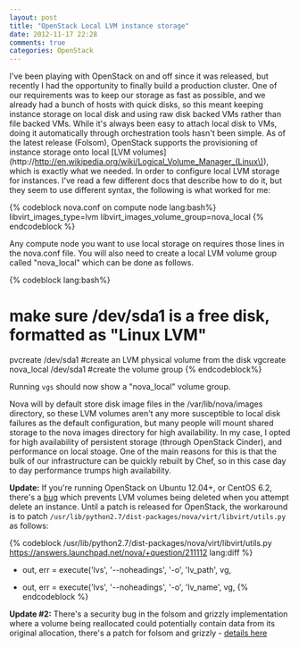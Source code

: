 ```yaml
---
layout: post
title: "OpenStack Local LVM instance storage"
date: 2012-11-17 22:28
comments: true
categories: OpenStack
---
```

I've been playing with OpenStack on and off since it was released, but recently I had the opportunity to finally build a production cluster. One of our requirements was to keep our storage as fast as possible, and we already had a bunch of hosts with quick disks, so this meant keeping instance storage on local disk and using raw disk backed VMs rather than file backed VMs. While it's always been easy to attach local disk to VMs, doing it automatically through orchestration tools hasn't been simple.  As of the latest release (Folsom), OpenStack supports the provisioning of instance storage onto local [LVM volumes](http://http://en.wikipedia.org/wiki/Logical_Volume_Manager_(Linux\)), which is exactly what we needed. In order to configure local LVM storage for instances. I've read a few different docs that describe how to do it, but they seem to use different syntax, the following is what worked for me:


{% codeblock nova.conf on compute node lang:bash%}
libvirt_images_type=lvm
libvirt_images_volume_group=nova_local
{% endcodeblock %}

Any compute node you want to use local storage on requires those lines in the nova.conf file. You will also need to create a local LVM volume group called "nova_local" which can be done as follows.

{% codeblock lang:bash%}
# make sure /dev/sda1 is a free disk, formatted as "Linux LVM"
pvcreate /dev/sda1 #create an LVM physical volume from the disk
vgcreate nova_local /dev/sda1 #create the volume group
{% endcodeblock%}

Running `vgs` should now show a "nova_local" volume group.


Nova will by default store disk image files in the /var/lib/nova/images directory, so these LVM volumes aren't any more susceptible to local disk failures as the default configuration, but many people will mount shared storage to the nova images directory for high availability. In my case, I opted for high availability of persistent storage (through OpenStack Cinder), and performance on local stoage. One of the main reasons for this is that the bulk of our infrastructure can be quickly rebuilt by Chef, so in this case day to day performance trumps high availability.

__Update:__ If you're running OpenStack on Ubuntu 12.04+, or CentOS 6.2, there's a [bug](https://answers.launchpad.net/nova/+question/211112) which prevents LVM volumes being deleted when you attempt delete an instance. Until a patch is released for OpenStack, the workaround is to patch `/usr/lib/python2.7/dist-packages/nova/virt/libvirt/utils.py` as follows:

{% codeblock /usr/lib/python2.7/dist-packages/nova/virt/libvirt/utils.py https://answers.launchpad.net/nova/+question/211112 lang:diff %}
- out, err = execute('lvs', '--noheadings', '-o', 'lv_path', vg,
+ out, err = execute('lvs', '--noheadings', '-o', 'lv_name', vg,
{% endcodeblock %}

<a id="update2"></a>__Update #2:__ There's a security bug in the folsom and grizzly implementation where a volume being reallocated could potentially contain data from its original allocation, there's a patch for folsom and grizzly - [details here](http://secstack.org/2012/12/cve-2012-5625-information-leak-in-libvirt-lvm-backed-instances/)
